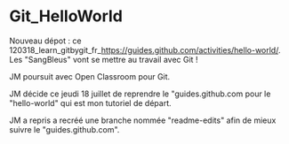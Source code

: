 # Git_HelloWorld
Nouveau dépot : ce 120318_learn_gitbygit_fr_https://guides.github.com/activities/hello-world/.
Les  "SangBleus" vont se mettre au travail avec Git !

JM poursuit avec Open Classroom pour Git.

JM décide ce jeudi 18 juillet de reprendre le "guides.github.com pour le "hello-world" qui est mon tutoriel de départ.

JM a repris a recréé une branche nommée "readme-edits" afin de mieux suivre le "guides.github.com".
